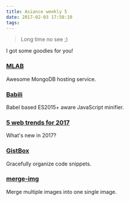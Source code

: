 ```yaml
---
title: Asiance weekly 5
date: 2017-02-03 17:58:10
tags:
---
```


> Long time no see ;)

I got some goodies for you!

### [MLAB](https://mlab.com/)

Awesome MongoDB hosting service.

### [Babili](https://github.com/babel/babili)

Babel based ES2015+ aware JavaScript minifier.

### [5 web trends for 2017](https://www.oreilly.com/ideas/5-web-trends-for-2017)

What's new in 2017?

### [GistBox](http://www.gistboxapp.com/)

Gracefully organize code snippets.

### [merge-img](https://github.com/preco21/merge-img)

Merge multiple images into one single image.
